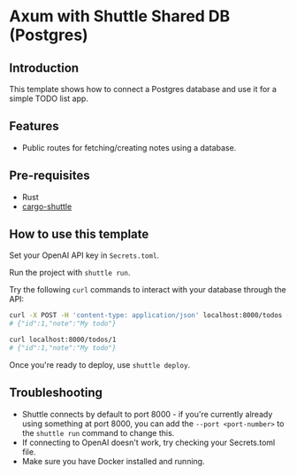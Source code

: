 # Axum with Shuttle Shared DB (Postgres)

## Introduction

This template shows how to connect a Postgres database and use it for a simple TODO list app.

## Features

- Public routes for fetching/creating notes using a database.

## Pre-requisites

- Rust
- [cargo-shuttle](https://www.shuttle.dev)

## How to use this template

Set your OpenAI API key in `Secrets.toml`.

Run the project with `shuttle run`.

Try the following `curl` commands to interact with your database through the API:

```bash
curl -X POST -H 'content-type: application/json' localhost:8000/todos --data '{"note":"My todo"}'
# {"id":1,"note":"My todo"}

curl localhost:8000/todos/1
# {"id":1,"note":"My todo"}
```

Once you're ready to deploy, use `shuttle deploy`.

## Troubleshooting
- Shuttle connects by default to port 8000 - if you're currently already using something at port 8000, you can add
  the `--port <port-number>` to the `shuttle run` command to change this.
- If connecting to OpenAI doesn't work, try checking your Secrets.toml file.
- Make sure you have Docker installed and running.
